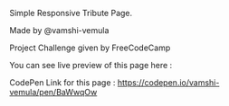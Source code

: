 Simple Responsive Tribute Page.

Made by @vamshi-vemula 

Project Challenge given by FreeCodeCamp

You can see live preview of this page here :


CodePen Link for this page :
https://codepen.io/vamshi-vemula/pen/BaWwqOw
